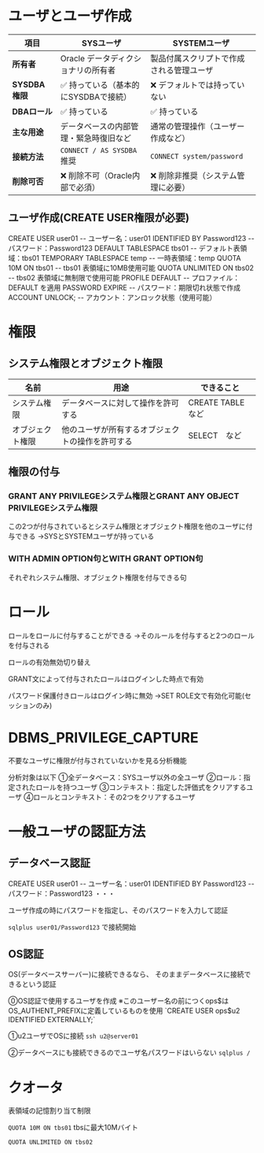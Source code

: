 # ユーザとユーザ作成

| 項目            | SYSユーザ                   | SYSTEMユーザ                 |
| ------------- | ------------------------ | ------------------------- |
| **所有者**       | Oracle データディクショナリの所有者    | 製品付属スクリプトで作成される管理ユーザ      |
| **SYSDBA 権限** | ✅ 持っている（基本的にSYSDBAで接続）   | ❌ デフォルトでは持っていない           |
| **DBAロール**    | ✅ 持っている                  | ✅ 持っている                   |
| **主な用途**      | データベースの内部管理・緊急時復旧など      | 通常の管理操作（ユーザー作成など）         |
| **接続方法**      | `CONNECT / AS SYSDBA` 推奨 | `CONNECT system/password` |
| **削除可否**      | ❌ 削除不可（Oracle内部で必須）      | ❌ 削除非推奨（システム管理に必要）        |
## ユーザ作成(CREATE USER権限が必要)

CREATE USER user01                                  -- ユーザー名：user01
  IDENTIFIED BY Password123                 -- パスワード：Password123
  DEFAULT TABLESPACE tbs01                 -- デフォルト表領域：tbs01
  TEMPORARY TABLESPACE temp          -- 一時表領域：temp
  QUOTA 10M ON tbs01                               -- tbs01 表領域に10MB使用可能
  QUOTA UNLIMITED ON tbs02                -- tbs02 表領域に無制限で使用可能
  PROFILE DEFAULT                                      -- プロファイル：DEFAULT を適用
  PASSWORD EXPIRE                                    -- パスワード：期限切れ状態で作成
  ACCOUNT UNLOCK;                                   -- アカウント：アンロック状態（使用可能）

# 権限

## システム権限とオブジェクト権限

| 名前       | 用途                       | できること           |
| -------- | ------------------------ | --------------- |
| システム権限   | データベースに対して操作を許可する        | CREATE TABLE　など |
| オブジェクト権限 | 他のユーザが所有するオブジェクトの操作を許可する | SELECT　など       |
## 権限の付与

### GRANT ANY PRIVILEGEシステム権限とGRANT ANY OBJECT PRIVILEGEシステム権限

この2つが付与されているとシステム権限とオブジェクト権限を他のユーザに付与できる
→SYSとSYSTEMユーザが持っている

### WITH ADMIN OPTION句とWITH GRANT OPTION句

それぞれシステム権限、オブジェクト権限を付与できる句

# ロール

ロールをロールに付与することができる
→そのルールを付与すると2つのロールを付与される

ロールの有効無効切り替え

GRANT文によって付与されたロールはログインした時点で有効

パスワード保護付きロールはログイン時に無効
→SET ROLE文で有効化可能(セッションのみ)

# DBMS_PRIVILEGE_CAPTURE

不要なユーザに権限が付与されていないかを見る分析機能

分析対象は以下
①全データベース：SYSユーザ以外の全ユーザ
②ロール：指定されたロールを持つユーザ
③コンテキスト：指定した評価式をクリアするユーザ
④ロールとコンテキスト：その2つをクリアするユーザ

# 一般ユーザの認証方法

## データベース認証

CREATE USER user01                                  -- ユーザー名：user01
  IDENTIFIED BY Password123                 -- パスワード：Password123
  ・・・

ユーザ作成の時にパスワードを指定し、そのパスワードを入力して認証

`sqlplus user01/Password123`
で接続開始

## OS認証

OS(データベースサーバー)に接続できるなら、
そのままデータベースに接続できるという認証

⓪OS認証で使用するユーザを作成
※このユーザー名の前につくops$はOS_AUTHENT_PREFIXに定義しているものを使用
`CREATE USER ops$u2 IDENTIFIED EXTERNALLY;`

①u2ユーザでOSに接続
`ssh u2@server01`

②データベースにも接続できるのでユーザ名パスワードはいらない
`sqlplus /`

# クオータ

表領域の記憶割り当て制限

`QUOTA 10M ON tbs01` tbsに最大10Mバイト

`QUOTA UNLIMITED ON tbs02` 